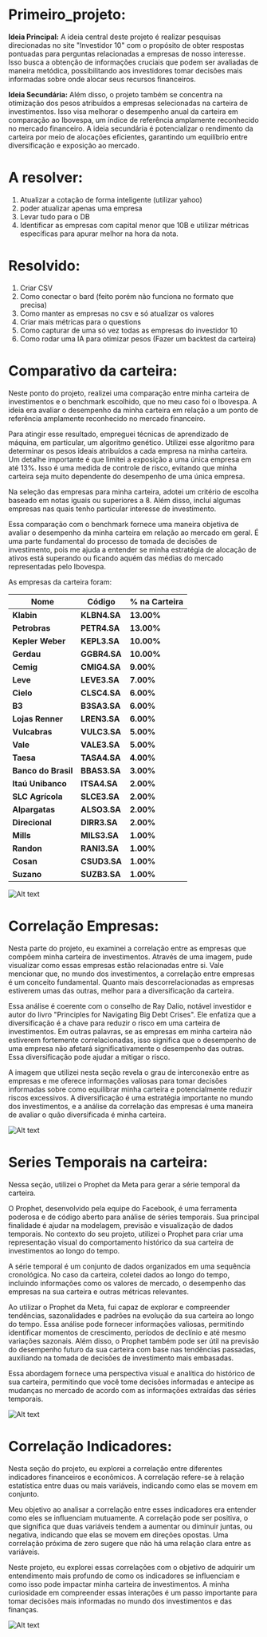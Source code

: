 # Primeiro_projeto:

**Ideia Principal:**
A ideia central deste projeto é realizar pesquisas direcionadas no site "Investidor 10" com o propósito de obter respostas pontuadas para perguntas relacionadas a empresas de nosso interesse. Isso busca a obtenção de informações cruciais que podem ser avaliadas de maneira metódica, possibilitando aos investidores tomar decisões mais informadas sobre onde alocar seus recursos financeiros.

**Ideia Secundária:**
Além disso, o projeto também se concentra na otimização dos pesos atribuídos a empresas selecionadas na carteira de investimentos. Isso visa melhorar o desempenho anual da carteira em comparação ao Ibovespa, um índice de referência amplamente reconhecido no mercado financeiro. A ideia secundária é potencializar o rendimento da carteira por meio de alocações eficientes, garantindo um equilíbrio entre diversificação e exposição ao mercado.
# A resolver:

1) Atualizar a cotação de forma inteligente (utilizar yahoo)
2) poder atualizar apenas uma empresa 
4) Levar tudo para o DB
5) Identificar as empresas com capital menor que 10B e utilizar métricas específicas para apurar melhor na hora da nota.



# Resolvido:
1) Criar CSV
2) Como conectar o bard (feito porém não funciona no formato que precisa)
3) Como manter as empresas no csv e só atualizar os valores
4) Criar mais métricas para o questions
5) Como capturar de uma só vez todas as empresas do investidor 10
6) Como rodar uma IA para otimizar pesos (Fazer um backtest da carteira)

# Comparativo da carteira:
Neste ponto do projeto, realizei uma comparação entre minha carteira de investimentos e o benchmark escolhido, que no meu caso foi o Ibovespa. A ideia era avaliar o desempenho da minha carteira em relação a um ponto de referência amplamente reconhecido no mercado financeiro.

Para atingir esse resultado, empreguei técnicas de aprendizado de máquina, em particular, um algoritmo genético. Utilizei esse algoritmo para determinar os pesos ideais atribuídos a cada empresa na minha carteira. Um detalhe importante é que limitei a exposição a uma única empresa em até 13%. Isso é uma medida de controle de risco, evitando que minha carteira seja muito dependente do desempenho de uma única empresa.

Na seleção das empresas para minha carteira, adotei um critério de escolha baseado em notas iguais ou superiores a 8. Além disso, incluí algumas empresas nas quais tenho particular interesse de investimento.

Essa comparação com o benchmark fornece uma maneira objetiva de avaliar o desempenho da minha carteira em relação ao mercado em geral. É uma parte fundamental do processo de tomada de decisões de investimento, pois me ajuda a entender se minha estratégia de alocação de ativos está superando ou ficando aquém das médias do mercado representadas pelo Ibovespa.

 As empresas da carteira foram:

| **Nome** | **Código** | **% na Carteira** |
|---|---|---|
| **Klabin** | **KLBN4.SA** | **13.00%** |
| **Petrobras** | **PETR4.SA** | **13.00%** |
| **Kepler Weber** | **KEPL3.SA** | **10.00%** |
| **Gerdau** | **GGBR4.SA** | **10.00%** |
| **Cemig** | **CMIG4.SA** | **9.00%** |
| **Leve** | **LEVE3.SA** | **7.00%** |
| **Cielo** | **CLSC4.SA** | **6.00%** |
| **B3** | **B3SA3.SA** | **6.00%** |
| **Lojas Renner** | **LREN3.SA** | **6.00%** |
| **Vulcabras** | **VULC3.SA** | **5.00%** |
| **Vale** | **VALE3.SA** | **5.00%** |
| **Taesa** | **TASA4.SA** | **4.00%** |
| **Banco do Brasil** | **BBAS3.SA** | **3.00%** |
| **Itaú Unibanco** | **ITSA4.SA** | **2.00%** |
| **SLC Agrícola** | **SLCE3.SA** | **2.00%** |
| **Alpargatas** | **ALSO3.SA** | **2.00%** |
| **Direcional** | **DIRR3.SA** | **2.00%** |
| **Mills** | **MILS3.SA** | **1.00%** |
| **Randon** | **RANI3.SA** | **1.00%** |
| **Cosan** | **CSUD3.SA** | **1.00%** |
| **Suzano** | **SUZB3.SA** | **1.00%** |



<img title="Carteira X Bova" alt="Alt text" src="img/carteiraXBova.png">

# Correlação Empresas:
Nesta parte do projeto, eu examinei a correlação entre as empresas que compõem minha carteira de investimentos. Através de uma imagem, pude visualizar como essas empresas estão relacionadas entre si. Vale mencionar que, no mundo dos investimentos, a correlação entre empresas é um conceito fundamental. Quanto mais descorrelacionadas as empresas estiverem umas das outras, melhor para a diversificação da carteira.

Essa análise é coerente com o conselho de Ray Dalio, notável investidor e autor do livro "Principles for Navigating Big Debt Crises". Ele enfatiza que a diversificação é a chave para reduzir o risco em uma carteira de investimentos. Em outras palavras, se as empresas em minha carteira não estiverem fortemente correlacionadas, isso significa que o desempenho de uma empresa não afetará significativamente o desempenho das outras. Essa diversificação pode ajudar a mitigar o risco.

A imagem que utilizei nesta seção revela o grau de interconexão entre as empresas e me oferece informações valiosas para tomar decisões informadas sobre como equilibrar minha carteira e potencialmente reduzir riscos excessivos. A diversificação é uma estratégia importante no mundo dos investimentos, e a análise da correlação das empresas é uma maneira de avaliar o quão diversificada é minha carteira.

<img title="Correlação empresas" alt="Alt text" src="img/corr_empresas.png">


# Series Temporais na carteira:

Nessa seção, utilizei o Prophet da Meta para gerar a série temporal da carteira.

O Prophet, desenvolvido pela equipe do Facebook, é uma ferramenta poderosa e de código aberto para análise de séries temporais. Sua principal finalidade é ajudar na modelagem, previsão e visualização de dados temporais. No contexto do seu projeto, utilizei o Prophet para criar uma representação visual do comportamento histórico da sua carteira de investimentos ao longo do tempo.

A série temporal é um conjunto de dados organizados em uma sequência cronológica. No caso da carteira, coletei dados ao longo do tempo, incluindo informações como os valores de mercado, o desempenho das empresas na sua carteira e outras métricas relevantes.

Ao utilizar o Prophet da Meta, fui capaz de explorar e compreender tendências, sazonalidades e padrões na evolução da sua carteira ao longo do tempo. Essa análise pode fornecer informações valiosas, permitindo identificar momentos de crescimento, períodos de declínio e até mesmo variações sazonais. Além disso, o Prophet também pode ser útil na previsão do desempenho futuro da sua carteira com base nas tendências passadas, auxiliando na tomada de decisões de investimento mais embasadas.

Essa abordagem fornece uma perspectiva visual e analítica do histórico de sua carteira, permitindo que você tome decisões informadas e antecipe as mudanças no mercado de acordo com as informações extraídas das séries temporais.


<img title="Correlação empresas" alt="Alt text" src="img/series_temporais.png">

# Correlação Indicadores:

Nesta seção do projeto, eu explorei a correlação entre diferentes indicadores financeiros e econômicos. A correlação refere-se à relação estatística entre duas ou mais variáveis, indicando como elas se movem em conjunto. 

Meu objetivo ao analisar a correlação entre esses indicadores era entender como eles se influenciam mutuamente. A correlação pode ser positiva, o que significa que duas variáveis tendem a aumentar ou diminuir juntas, ou negativa, indicando que elas se movem em direções opostas. Uma correlação próxima de zero sugere que não há uma relação clara entre as variáveis.

Neste projeto, eu explorei essas correlações com o objetivo de adquirir um entendimento mais profundo de como os indicadores se influenciam e como isso pode impactar minha carteira de investimentos. A minha curiosidade em compreender essas interações é um passo importante para tomar decisões mais informadas no mundo dos investimentos e das finanças.

<img title="Correlação empresas" alt="Alt text" src="img/corr_indicadores.png">